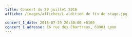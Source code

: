 ```yaml
---
title: Concert du 29 juillet 2016
affiche: /images/affiches/L'audition de fin de stage.jpg

concert_1_date: 2016-07-29 20:30:00 +0100
concert_1_adresse: 16 rue des Chartreux, 69001 Lyon
---
```



